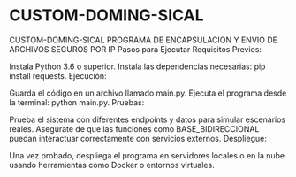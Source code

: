 # CUSTOM-DOMING-SICAL
CUSTOM-DOMING-SICAL PROGRAMA DE ENCAPSULACION Y ENVIO DE ARCHIVOS SEGUROS POR IP
Pasos para Ejecutar
Requisitos Previos:

Instala Python 3.6 o superior.
Instala las dependencias necesarias: pip install requests.
Ejecución:

Guarda el código en un archivo llamado main.py.
Ejecuta el programa desde la terminal: python main.py.
Pruebas:

Prueba el sistema con diferentes endpoints y datos para simular escenarios reales.
Asegúrate de que las funciones como BASE_BIDIRECCIONAL puedan interactuar correctamente con servicios externos.
Despliegue:

Una vez probado, despliega el programa en servidores locales o en la nube usando herramientas como Docker o entornos virtuales.

